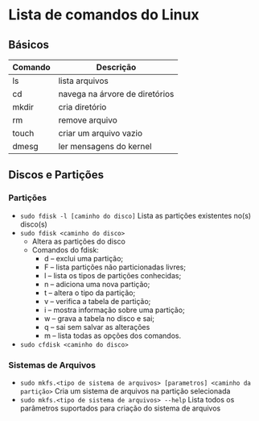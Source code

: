 # Lista de comandos do Linux

## Básicos

| Comando | Descrição |
|----|----------------|
| ls | lista arquivos |
| cd | navega na árvore de diretórios |
| mkdir | cria diretório |
| rm | remove arquivo |
| touch | criar um arquivo vazio |
| dmesg | ler mensagens do kernel |


## Discos e Partições

### Partições

- `sudo fdisk -l [caminho do disco]`
  Lista as partições existentes no(s) disco(s)
- `sudo fdisk <caminho do disco>`
  - Altera as partições do disco
  - Comandos do fdisk:
    - d – exclui uma partição;
    - F – lista partições não particionadas livres;
    - l – lista os tipos de partições conhecidas;
    - n – adiciona uma nova partição;
    - t – altera o tipo da partição;
    - v – verifica a tabela de partição;
    - i – mostra informação sobre uma partição;
    - w – grava a tabela no disco e sai;
    - q – sai sem salvar as alterações
    - m – lista todas as opções dos comandos.
- `sudo cfdisk <caminho do disco>`

### Sistemas de Arquivos

- `sudo mkfs.<tipo de sistema de arquivos> [parametros] <caminho da partição>`
   Cria um sistema de arquivos na partição selecionada
- `sudo mkfs.<tipo de sistema de arquivos> --help`
   Lista todos os parâmetros suportados para criação do sistema de arquivos

